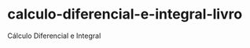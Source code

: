 calculo-diferencial-e-integral-livro
====================================

Cálculo Diferencial e Integral
